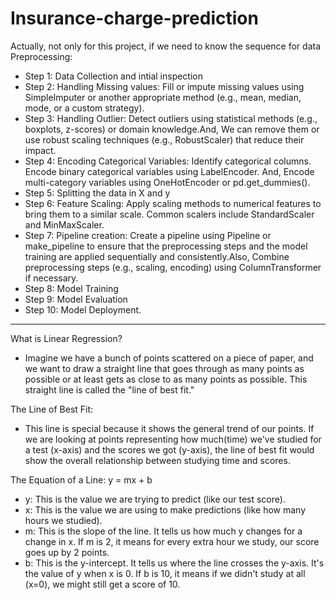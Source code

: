 # Insurance-charge-prediction

Actually, not only for this project, if we need to know the sequence for data Preprocessing:

- Step 1: Data Collection and intial inspection
- Step 2: Handling Missing values: Fill or impute missing values using SimpleImputer or another appropriate method (e.g., mean, median, mode, or a custom strategy).
- Step 3: Handling Outlier: Detect outliers using statistical methods (e.g., boxplots, z-scores) or domain knowledge.And, We can remove them or use robust scaling techniques (e.g., RobustScaler) that reduce their impact.
- Step 4: Encoding Categorical Variables: Identify categorical columns. Encode binary categorical variables using LabelEncoder. And, Encode multi-category variables using OneHotEncoder or pd.get_dummies().
- Step 5: Splitting the data in X and y
- Step 6: Feature Scaling: Apply scaling methods to numerical features to bring them to a similar scale. Common scalers include StandardScaler and MinMaxScaler.
- Step 7: Pipeline creation: Create a pipeline using Pipeline or make_pipeline to ensure that the preprocessing steps and the model training are applied sequentially and consistently.Also, Combine preprocessing steps (e.g., scaling, encoding) using ColumnTransformer if necessary.
- Step 8: Model Training
- Step 9: Model Evaluation
- Step 10: Model Deployment.

___________________________________________________________________________________________________________________________________________________________________________

What is Linear Regression?
- Imagine we have a bunch of points scattered on a piece of paper, and we want to draw a straight line that goes through as many points as possible or at least gets as close to as many points as possible. This straight line is called the "line of best fit."

The Line of Best Fit:
- This line is special because it shows the general trend of our points. If we are looking at points representing how much(time) we've studied for a test (x-axis) and the scores we got (y-axis), the line of best fit would show the overall relationship between studying time and scores.

The Equation of a Line: y = mx + b
- y: This is the value we are trying to predict (like our test score).
- x: This is the value we are using to make predictions (like how many hours we studied).
- m: This is the slope of the line. It tells us how much y changes for a change in x. If m is 2, it means for every extra hour we study, our score goes up by 2 points.
- b: This is the y-intercept. It tells us where the line crosses the y-axis. It's the value of y when x is 0. If b is 10, it means if we didn't study at all (x=0), we might still get a score of 10.

